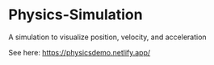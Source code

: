 # Physics-Simulation
A simulation to visualize position, velocity, and acceleration

See here: https://physicsdemo.netlify.app/
